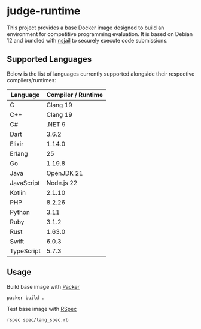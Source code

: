 # judge-runtime

This project provides a base Docker image designed to build an environment for competitive programming evaluation.
It is based on Debian 12 and bundled with [nsjail](https://github.com/google/nsjail/) to securely execute code
submissions.

## Supported Languages

Below is the list of languages currently supported alongside their respective compilers/runtimes:

| Language   | Compiler / Runtime |
|------------|--------------------|
| C          | Clang 19           |
| C++        | Clang 19           |
| C#         | .NET 9             |
| Dart       | 3.6.2              |
| Elixir     | 1.14.0             |
| Erlang     | 25                 |
| Go         | 1.19.8             |
| Java       | OpenJDK 21         |
| JavaScript | Node.js 22         |
| Kotlin     | 2.1.10             |
| PHP        | 8.2.26             |
| Python     | 3.11               |
| Ruby       | 3.1.2              |
| Rust       | 1.63.0             |
| Swift      | 6.0.3              |
| TypeScript | 5.7.3              |

## Usage

Build base image with [Packer](https://www.packer.io/)

```shell
packer build .
```

Test base image with [RSpec](https://rspec.info/)

```shell
rspec spec/lang_spec.rb
```

